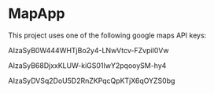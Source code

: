 # MapApp
This project uses one of the following google maps API keys:

AIzaSyB0W444WHTjBo2y4-LNwVtcv-FZvpiI0Vw

AIzaSyB68DjxxKLUW-kiGS01IwY2pqooySM-hy4

AIzaSyDVSq2DoU5D2RnZKPqcQpKTjX6qOYZS0bg
